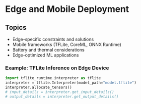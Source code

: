 # Edge and Mobile Deployment

## Topics
- Edge-specific constraints and solutions
- Mobile frameworks (TFLite, CoreML, ONNX Runtime)
- Battery and thermal considerations
- Edge-optimized ML applications

### Example: TFLite Inference on Edge Device
```python
import tflite_runtime.interpreter as tflite
interpreter = tflite.Interpreter(model_path="model.tflite")
interpreter.allocate_tensors()
# input_details = interpreter.get_input_details()
# output_details = interpreter.get_output_details()
```

